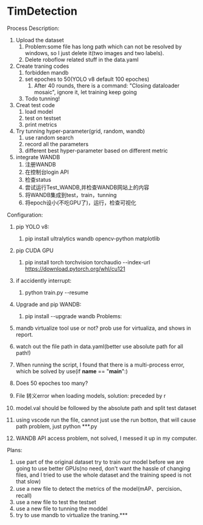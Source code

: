 # TimDetection
Process Description:
1. Upload the dataset
    1. Problem:some file has long path which can not be resolved by windows, so I just delete it(two images and two labels).
    2. Delete roboflow related stuff in the data.yaml
2. Create traning codes
    1. forbidden mandb
    2. set epoches to 50(YOLO v8 default 100 epoches)
        1. After 40 rounds, there is a command: "Closing dataloader mosaic", ignore it, let training keep going
    3. Todo tunning!
3. Creat test code
    1. load model
    2. test on testset
    3. print metrics
4. Try tunning hyper-parameter(grid, random, wandb)
    1. use random search
    2. record all the parameters
    3. different best hyper-parameter based on different metric
5. integrate WANDB
    1. 注册WANDB
    2. 在控制台login API
    3. 检查status
    4. 尝试运行Test_WANDB,并检查WANDB网站上的内容
    5. 将WANDB集成到test，train，tunning
    6. 将epoch设小(不吃GPU了)，运行，检查可视化


Configuration:
1. pip YOLO v8: 
    1. pip install ultralytics wandb opencv-python matplotlib
2. pip CUDA GPU
    1. pip install torch torchvision torchaudio --index-url https://download.pytorch.org/whl/cu121
3. if accidently interrupt:
    1. python train.py --resume
4. Upgrade and pip WANDB:
    1. pip install --upgrade wandb
Problems:
1. mandb virtualize tool use or not? prob use for virtualiza, and shows in report.
2. watch out the file path in data.yaml(better use absolute path for all path!)
3. When running the script, I found that there is a multi-process error, which be solved by use(if __name__ == "__main__":)
4. Does 50 epoches too many?
5. File 转义error when loading models, solution: preceded by r
6. model.val should be followed by the absolute path and split test dataset

7. using vscode run the file, cannot just use the run botton, that will cause path problem, just python ***.py
8. WANDB API access problem, not solved, I messed it up in my computer.

Plans:
1. use part of the original dataset try to train our model before we are going to use better GPUs(no need, don't want the hassle of changing files, and I tried to use the whole dataset and the training speed is not that slow)
2. use a new file to detect the metrics of the model(mAP、percision、recall)
3. use a new file to test the testset
4. use a new file to tunning the moddel
4. try to use mandb to virtualize the traning.***